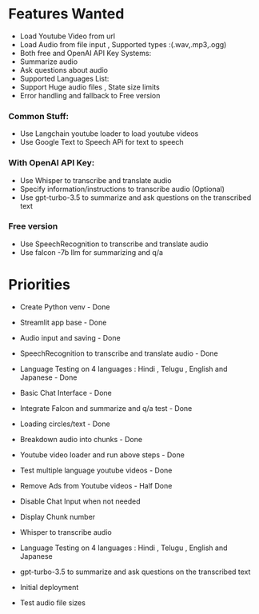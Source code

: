 # Features Wanted

- Load Youtube Video from url
- Load Audio from file input , Supported types :(.wav,.mp3,.ogg)
- Both free and OpenAI API Key Systems:
- Summarize audio
- Ask questions about audio
- Supported Languages List:
- Support Huge audio files , State size limits
- Error handling and fallback to Free version

### Common Stuff:

- Use Langchain youtube loader to load youtube videos
- Use Google Text to Speech APi for text to speech

### With OpenAI API Key:

- Use Whisper to transcribe and translate audio
- Specify information/instructions to transcribe audio (Optional)
- Use gpt-turbo-3.5 to summarize and ask questions on the transcribed text

### Free version

- Use SpeechRecognition to transcribe and translate audio
- Use falcon -7b llm for summarizing and q/a

# Priorities

- Create Python venv - Done
- Streamlit app base - Done
- Audio input and saving - Done
- SpeechRecognition to transcribe and translate audio - Done
- Language Testing on 4 languages : Hindi , Telugu , English and Japanese - Done
- Basic Chat Interface - Done
- Integrate Falcon and summarize and q/a test - Done
- Loading circles/text - Done
- Breakdown audio into chunks - Done
- Youtube video loader and run above steps - Done
- Test multiple language youtube videos - Done
- Remove Ads from Youtube videos - Half Done
- Disable Chat Input when not needed
- Display Chunk number

- Whisper to transcribe audio
- Language Testing on 4 languages : Hindi , Telugu , English and Japanese
- gpt-turbo-3.5 to summarize and ask questions on the transcribed text

- Initial deployment

- Test audio file sizes
